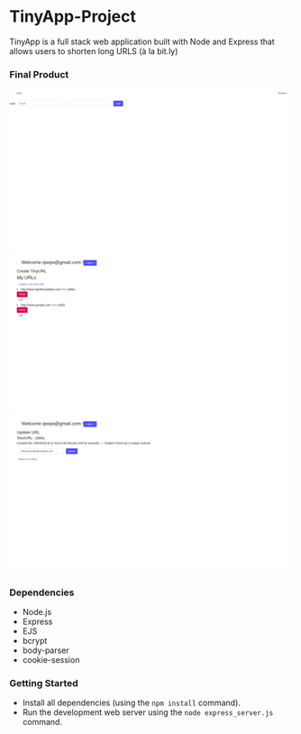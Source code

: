 # TinyApp-Project

TinyApp is a full stack web application built with Node and Express that allows users to shorten long URLS (à la bit.ly)

### **Final Product**

!["Login page"](https://github.com/GabrielVaradi/TinyApp-Project/blob/master/docs/Login-page.png?raw=true)
!["Your URLs page"](https://github.com/GabrielVaradi/TinyApp-Project/blob/master/docs/urls-page.png?raw=true)
!["The edit URLs page"](https://github.com/GabrielVaradi/TinyApp-Project/blob/master/docs/edi-urls-page.png?raw=true)

### **Dependencies**

- Node.js
- Express
- EJS
- bcrypt
- body-parser
- cookie-session

### **Getting Started**

- Install all dependencies (using the `npm install` command).
- Run the development web server using the `node express_server.js` command.
